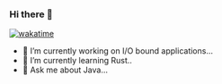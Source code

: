 ### Hi there 👋

[![wakatime](https://wakatime.com/badge/user/57ef6f05-a6f9-4cba-bd5e-5262bfcc73e3.svg)](https://wakatime.com/@57ef6f05-a6f9-4cba-bd5e-5262bfcc73e3)

- 🔭 I’m currently working on I/O bound applications...
- 🌱 I’m currently learning Rust..
- 💬 Ask me about Java...
